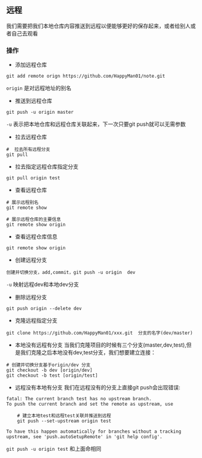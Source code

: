 ## 远程
我们需要把我们本地仓库内容推送到远程以便能够更好的保存起来，或者给别人或者自己去观看

### 操作
- 添加远程仓库
```
git add remote orign https://github.com/HappyMan01/note.git
```
`origin` 是对远程地址的别名

- 推送到远程仓库
```
git push -u origin master
```
`-u` 表示把本地仓库和远程仓库关联起来，下一次只要git push就可以无需参数

- 拉去远程仓库
```git
#  拉去所有远程分支
git pull
```
- 拉去指定远程仓库指定分支
```
git pull origin test
```

- 查看远程仓库
```
# 展示远程别名
git remote show

# 展示远程仓库的主要信息
git remote show origin
```
- 查看远程仓库信息
```
git remote show origin
```
- 创建远程分支
```
创建并切换分支，add,commit，git push -u origin  dev
```
`-u` 映射远程dev和本地dev分支

- 删除远程分支
```
git push origin --delete dev
```
- 克隆远程指定分支
```
git clone https://github.com/HappyMan01/xxx.git  分支的名字(dev/master)
```
- 本地没有远程有分支
当我们克隆项目的时候有三个分支(master,dev,test),但是我们克隆之后本地没有dev,test分支，我们想要建立连接：
```
# 创建并切换分支基于origin/dev 分支
git checkout -b dev [origin/dev]
git checkout -b test [origin/test]
```
- 远程没有本地有分支
我们在远程没有的分支上直接git push会出现错误:
```
fatal: The current branch test has no upstream branch.
To push the current branch and set the remote as upstream, use

    # 建立本地test和远程test关联并推送到远程
    git push --set-upstream origin test

To have this happen automatically for branches without a tracking
upstream, see 'push.autoSetupRemote' in 'git help config'.
```
`git push -u origin test` 和上面命相同
